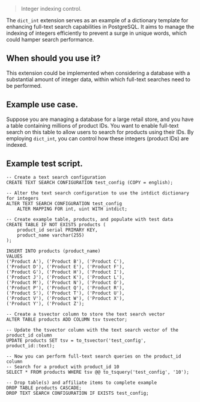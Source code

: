 > Integer indexing control.

The `dict_int` extension serves as an example of a dictionary template for enhancing full-text search capabilities in PostgreSQL. It aims to manage the indexing of integers efficiently to prevent a surge in unique words, which could hamper search performance.

## When should you use it?

This extension could be implemented when considering a database with a substantial amount of integer data, within which full-text searches need to be performed.

## Example use case.

Suppose you are managing a database for a large retail store, and you have a table containing millions of product IDs. You want to enable full-text search on this table to allow users to search for products using their IDs. By employing `dict_int`, you can control how these integers (product IDs) are indexed.

## Example test script.

```
-- Create a text search configuration
CREATE TEXT SEARCH CONFIGURATION test_config (COPY = english);

-- Alter the text search configuration to use the intdict dictionary for integers
ALTER TEXT SEARCH CONFIGURATION test_config
    ALTER MAPPING FOR int, uint WITH intdict;

-- Create example table, products, and populate with test data
CREATE TABLE IF NOT EXISTS products (
    product_id serial PRIMARY KEY,
    product_name varchar(255)
);

INSERT INTO products (product_name)
VALUES
('Product A'), ('Product B'), ('Product C'),
('Product D'), ('Product E'), ('Product F'),
('Product G'), ('Product H'), ('Product I'),
('Product J'), ('Product K'), ('Product L'),
('Product M'), ('Product N'), ('Product O'),
('Product P'), ('Product Q'), ('Product R'),
('Product S'), ('Product T'), ('Product U'),
('Product V'), ('Product W'), ('Product X'),
('Product Y'), ('Product Z');

-- Create a tsvector column to store the text search vector
ALTER TABLE products ADD COLUMN tsv tsvector;

-- Update the tsvector column with the text search vector of the product_id column
UPDATE products SET tsv = to_tsvector('test_config', product_id::text);

-- Now you can perform full-text search queries on the product_id column
-- Search for a product with product_id 10
SELECT * FROM products WHERE tsv @@ to_tsquery('test_config', '10');

-- Drop table(s) and affiliate items to complete example
DROP TABLE products CASCADE;
DROP TEXT SEARCH CONFIGURATION IF EXISTS test_config;
```

